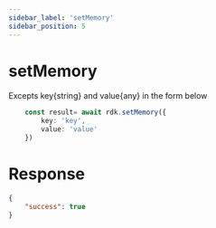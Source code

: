 ```yaml
---
sidebar_label: 'setMemory'
sidebar_position: 5
---
```


# setMemory
Excepts key{string} and value{any} in the form below

```typescript
    const result= await rdk.setMemory({
        key: 'key',
        value: 'value'
    })
```
# Response
```json
{
    "success": true
}
```